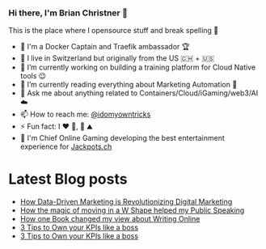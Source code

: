 ### Hi there, I'm Brian Christner 👋
This is the place where I opensource stuff and break spelling :rofl:

- 🐳 I'm a Docker Captain and Traefik ambassador :trophy:
- 📍 I live in Switzerland but originally from the US :switzerland: + :us:
- 🔭 I’m currently working on building a training platform for Cloud Native tools :wink:
- 🌱 I’m currently reading everything about Marketing Automation :book:
- 💬 Ask me about anything related to Containers/Cloud/iGaming/web3/AI :cloud:
- 📫 How to reach me: [@idomyowntricks](https://twitter.com/idomyowntricks)
- ⚡ Fun fact: I :heart: :bicyclist:, :ski: :mountain:
- 🎰 I'm Chief Online Gaming developing the best entertainment experience for [Jackpots.ch](https://www.jackpots.ch/)

# Latest Blog posts
<!-- BLOG-POST-LIST:START -->
- [How Data-Driven Marketing is Revolutionizing Digital Marketing](https://brianchristner.io/how-data-driven-marketing-is-revolutionizing-digital-marketing/)
- [How the magic of moving in a W Shape helped my Public Speaking](https://brianchristner.io/how-the-magic-of-moving-in-a-w-shape-helped-my-public-speaking/)
- [How one Book changed my view about Writing Online](https://brianchristner.io/how-one-book-changed-my-view-about-writing-online/)
- [3 Tips to Own your KPIs like a boss](https://dev.to/vegasbrianc/3-tips-to-own-your-kpis-like-a-boss-3nb1)
- [3 Tips to Own your KPIs like a boss](https://brianchristner.io/3-tips-to-own-your-kpis-like-a-boss/)
<!-- BLOG-POST-LIST:END -->
